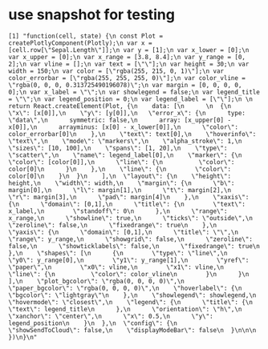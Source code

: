 # use snapshot for testing

    [1] "function(cell, state) {\n const Plot = createPlotlyComponent(Plotly);\n var x = [cell.row[\"Sepal.Length\"]];\n var y = [1];\n var x_lower = [0];\n var x_upper = [0];\n var x_range = [3.8, 8.4];\n var y_range = [0, 2];\n var vline = [];\n var text = [\"\"];\n var height = 30;\n var width = 150;\n var color = [\"rgba(255, 215, 0, 1)\"];\n var color_errorbar = [\"rgba(255, 255, 255, 0)\"];\n var color_vline = \"rgba(0, 0, 0, 0.313725490196078)\";\n var margin = [0, 0, 0, 0, 0];\n var x_label = \"\";\n var showlegend = false;\n var legend_title = \"\";\n var legend_position = 0;\n var legend_label = [\"\"];\n \n return React.createElement(Plot, {\n    data: [\n      \n  {\n    \"x\": [x[0]],\n    \"y\": [y[0]],\n   \"error_x\": {\n      type: \"data\",\n      symmetric: false,\n      array: [x_upper[0] - x[0]],\n      arrayminus: [x[0] - x_lower[0]],\n      \"color\": color_errorbar[0]\n    },\n    \"text\": text[0],\n    \"hoverinfo\": \"text\",\n    \"mode\": \"markers\",\n    \"alpha_stroke\": 1,\n    \"sizes\": [10, 100],\n    \"spans\": [1, 20],\n    \"type\": \"scatter\",\n    \"name\": legend_label[0],\n    \"marker\": {\n      \"color\": [color[0]],\n      \"line\": {\n          \"color\": color[0]\n      }\n    },\n    \"line\": {\n        \"color\": color[0]\n    }\n  }\n    ],\n  \"layout\": {\n    \"height\": height,\n    \"width\": width,\n    \"margin\": {\n      \"b\": margin[0],\n      \"l\": margin[1],\n      \"t\": margin[2],\n      \"r\": margin[3],\n      \"pad\": margin[4]\n    },\n    \"xaxis\": {\n      \"domain\": [0,1],\n      \"title\": {\n        \"text\": x_label,\n        \"standoff\": 0\n      },\n      \"range\": x_range,\n      \"showline\": true,\n      \"ticks\": \"outside\",\n      \"zeroline\": false,\n      \"fixedrange\": true\n    },\n    \"yaxis\": {\n      \"domain\": [0,1],\n      \"title\": \"\",\n      \"range\": y_range,\n      \"showgrid\": false,\n      \"zeroline\": false,\n      \"showticklabels\": false,\n      \"fixedrange\": true\n    },\n    \"shapes\": [\n      {\n        \"type\": \"line\",\n        \"y0\": y_range[0],\n        \"y1\": y_range[1],\n        \"yref\": \"paper\",\n        \"x0\": vline,\n        \"x1\": vline,\n        \"line\": {\n          \"color\": color_vline\n        }\n      }\n    ],\n    \"plot_bgcolor\": \"rgba(0, 0, 0, 0)\",\n    \"paper_bgcolor\": \"rgba(0, 0, 0, 0)\",\n    \"hoverlabel\": {\n      \"bgcolor\": \"lightgray\"\n    },\n    \"showlegend\": showlegend,\n    \"hovermode\": \"closest\",\n    \"legend\": {\n      \"title\": {\n        \"text\": legend_title\n      },\n      \"orientation\": \"h\",\n      \"xanchor\": \"center\",\n      \"x\": 0.5,\n      \"y\": legend_position\n    }\n  },\n  \"config\": {\n    \"showSendToCloud\": false,\n    \"displayModeBar\": false\n  }\n\n\n  })\n}\n"

